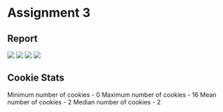 # Assignment 3
## Report
![](https://github.com/MylesTillman495/cs595-s21/blob/main/assignments/Tillman/3/analysis/results/table1.png)
![](https://github.com/MylesTillman495/cs595-s21/blob/main/assignments/Tillman/3/analysis/results/table2.png)
![](https://github.com/MylesTillman495/cs595-s21/blob/main/assignments/Tillman/3/analysis/results/table3.png)
![](https://github.com/MylesTillman495/cs595-s21/blob/main/assignments/Tillman/3/analysis/results/table4.png)


## Cookie Stats
Minimum number of cookies - 0
Maximum number of cookies - 16
Mean number of cookies - 2
Median number of cookies - 2

